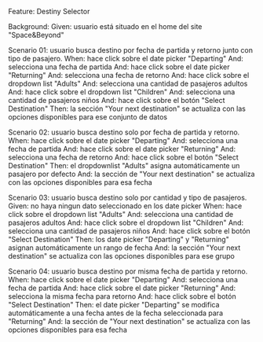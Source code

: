 Feature: Destiny Selector

Background: Given: usuario está situado en el home del site "Space&Beyond"

Scenario 01: usuario busca destino por fecha de partida y retorno junto con tipo de pasajero. When: hace click sobre el date picker "Departing" And: selecciona una fecha de partida And: hace click sobre el date picker "Returning" And: selecciona una fecha de retorno And: hace click sobre el dropdown list "Adults" And: selecciona una cantidad de pasajeros adultos And: hace click sobre el dropdown list "Children" And: selecciona una cantidad de pasajeros niños And: hace click sobre el botón "Select Destination" Then: la sección "Your next destination" se actualiza con las opciones disponibles para ese conjunto de datos

Scenario 02: usuario busca destino solo por fecha de partida y retorno. When: hace click sobre el date picker "Departing" And: selecciona una fecha de partida And: hace click sobre el date picker "Returning" And: selecciona una fecha de retorno And: hace click sobre el botón "Select Destination" Then: el dropdownlist "Adults" asigna automáticamente un pasajero por defecto And: la sección de "Your next destination" se actualiza con las opciones disponibles para esa fecha

Scenario 03: usuario busca destino solo por cantidad y tipo de pasajeros. Given: no haya ningun dato seleccionado en los date picker When: hace click sobre el dropdown list "Adults" And: selecciona una cantidad de pasajeros adultos And: hace click sobre el dropdown list "Children" And: selecciona una cantidad de pasajeros niños And: hace click sobre el botón "Select Destination" Then: los date picker "Departing" y "Returning" asignan automáticamente un rango de fecha And: la sección "Your next destination" se actualiza con las opciones disponibles para ese grupo

Scenario 04: usuario busca destino por misma fecha de partida y retorno. When: hace click sobre el date picker "Departing" And: selecciona una fecha de partida And: hace click sobre el date picker "Returning" And: selecciona la misma fecha para retorno And: hace click sobre el botón "Select Destination" Then: el date picker "Departing" se modifica automáticamente a una fecha antes de la fecha seleccionada para "Returning" And: la sección de "Your next destination" se actualiza con las opciones disponibles para esa fecha

